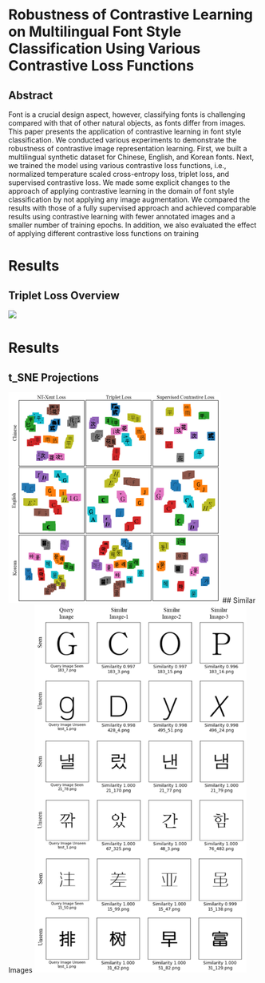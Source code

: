 # Robustness of Contrastive Learning on Multilingual Font Style Classification Using Various Contrastive Loss Functions
## Abstract
Font is a crucial design aspect, however, classifying fonts is challenging compared with that of other natural objects, as fonts differ from images. This paper presents the application of contrastive learning in font style classification. We conducted various experiments to demonstrate the robustness of contrastive image representation learning. First, we built a multilingual synthetic dataset for Chinese, English, and Korean fonts. Next, we trained the model using various contrastive loss functions, i.e., normalized temperature scaled cross-entropy loss, triplet loss, and supervised contrastive loss. We made some explicit changes to the approach of applying contrastive learning in the domain of font style classification by not applying any image augmentation. We compared the results with those of a fully supervised approach and achieved comparable results using contrastive learning with fewer annotated images and a smaller number of training epochs. In addition, we also evaluated the effect of applying different contrastive loss functions on training


# Results
## Triplet Loss Overview
<img src="images/triplet overview" width="425"/>

# Results
## t_SNE Projections
<img src="images/t_SNE Projections.png" width="425"/>
## Similar Images
<img src="images/similar images.png" width="425"/>
